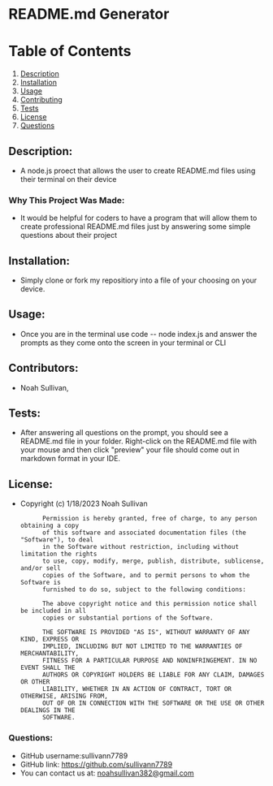 
# README.md Generator

# Table of Contents
1. [Description](#description)
2. [Installation](#installation)
3. [Usage](#usage)
4. [Contributing](#contributors)
5. [Tests](#tests)
6. [License](#license)
7. [Questions](#questions)

## Description:
- A node.js proect that allows the user to create README.md files using their terminal on their device
### Why This Project Was Made:
- It would be helpful for coders to have a program that will allow them to create professional README.md files just by answering some simple questions about their project
        
## Installation:
- Simply clone or fork my repositiory into a file of your choosing on your device. 
        
## Usage:
- Once you are in the terminal use code -- node index.js and answer the prompts as they come onto the screen in your terminal or CLI
        
## Contributors:
- Noah Sullivan, 
        
## Tests:
- After answering all questions on the prompt, you should see a README.md file in your folder. Right-click on the README.md file with your mouse and then click "preview" your file should come out in markdown format in your IDE. 
        
## License:
- Copyright (c) 1/18/2023 Noah Sullivan

            Permission is hereby granted, free of charge, to any person obtaining a copy
            of this software and associated documentation files (the "Software"), to deal
            in the Software without restriction, including without limitation the rights
            to use, copy, modify, merge, publish, distribute, sublicense, and/or sell
            copies of the Software, and to permit persons to whom the Software is
            furnished to do so, subject to the following conditions:
            
            The above copyright notice and this permission notice shall be included in all
            copies or substantial portions of the Software.
            
            THE SOFTWARE IS PROVIDED "AS IS", WITHOUT WARRANTY OF ANY KIND, EXPRESS OR
            IMPLIED, INCLUDING BUT NOT LIMITED TO THE WARRANTIES OF MERCHANTABILITY,
            FITNESS FOR A PARTICULAR PURPOSE AND NONINFRINGEMENT. IN NO EVENT SHALL THE
            AUTHORS OR COPYRIGHT HOLDERS BE LIABLE FOR ANY CLAIM, DAMAGES OR OTHER
            LIABILITY, WHETHER IN AN ACTION OF CONTRACT, TORT OR OTHERWISE, ARISING FROM,
            OUT OF OR IN CONNECTION WITH THE SOFTWARE OR THE USE OR OTHER DEALINGS IN THE
            SOFTWARE.
        
### Questions:
- GitHub username:sullivann7789
- GitHub link: https://github.com/sullivann7789
- You can contact us at: noahsullivan382@gmail.com